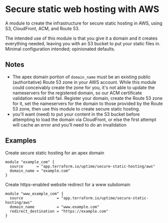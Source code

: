 # Secure static web hosting with AWS
A module to create the infrastructure for secure static hosting in AWS, using S3, CloudFront, ACM, and Route 53.

The intended use of this module is that you give it a domain and it creates everything needed, leaving you with an S3 bucket to put your static files in. Minimal configuration intended; opinionated defaults.

## Notes
* The apex domain portion of `domain_name` must be an existing public (authoritative) Route 53 zone in your AWS account. While this module could conceivably create the zone for you, it's not able to update the nameservers for the registered domain, so our ACM certificate validation would still fail. Register your domain, create the Route 53 zone for it, set the nameservers for the domain to those provided by the Route 53 zone, then use this module to create secure static hosting.
* you'll want (need) to put your content in the S3 bucket before attempting to load the domain via CloudFront, or else the first attempt will cache an error and you'll need to do an invalidation

## Examples
Create secure static hosting for an apex domain
```
module "example_com" {
  source      = "app.terraform.io/uptime/secure-static-hosting/aws"
  domain_name = "example.com"
}
```

Create https-enabled website redirect for a www subdomain
```
module "www_example_com" {
  source               = "app.terraform.io/uptime/secure-static-hosting/aws"
  domain_name          = "www.example.com"
  redirect_destination = "https://example.com"
}
```
